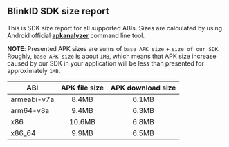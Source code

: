## BlinkID SDK size report

This is SDK size report for all supported ABIs. Sizes are calculated by using Android official [**apkanalyzer**](https://developer.android.com/studio/command-line/apkanalyzer) command line tool.

**NOTE**: Presented APK sizes are sums of `base APK size` + `size of our SDK`. Roughly, `base APK size` is about `1MB`, which means that APK size increase caused by our SDK in your application will be less than presented for approximately `1MB`.

| ABI | APK file size | APK download size |
| --- |:-------------:| :----------------:|
| armeabi-v7a | 8.4MB | 6.1MB |
| arm64-v8a | 9.4MB | 6.3MB |
| x86 | 10.6MB | 6.8MB |
| x86_64 | 9.9MB | 6.5MB |

